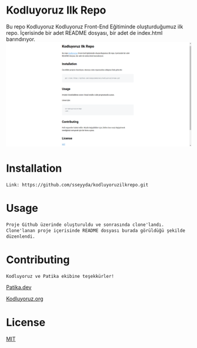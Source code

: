# Kodluyoruz Ilk Repo
Bu repo Kodluyoruz Kodluyoruz Front-End Eğitiminde oluşturduğumuz ilk repo. İçerisinde bir adet README dosyası, bir adet de index.html barındırıyor.
![img.png](img.png)

# Installation
    Link: https://github.com/sseyyda/kodluyoruzilkrepo.git

# Usage
    Proje Github üzerinde oluşturuldu ve sonrasında clone'landı. Clone'lanan proje içerisinde README dosyası burada görüldüğü şekilde düzenlendi.

# Contributing
    Kodluyoruz ve Patika ekibine teşekkürler!
[Patika.dev](https://www.patika.dev/tr)

[Kodluyoruz.org](https://kodluyoruz.org/tr/kodluyoruz/)

# License
[MIT](https://choosealicense.com/licenses/mit/)
